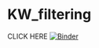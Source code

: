 # KW_filtering


CLICK HERE
[![Binder](https://mybinder.org/badge_logo.svg)](https://mybinder.org/v2/gh/AndrewILWilliams/KW_filtering/HEAD)
